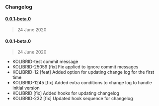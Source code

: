 ### Changelog

#### [0.0.1-beta.0](https://github.com/ravindrapalli33/release-it-testing/compare/0.0.1-beta.0...0.0.1-beta.0)

> 24 June 2020

#### 0.0.1-beta.0

> 24 June 2020

- KOLIBRID-test commit message
- KOLIBRID-25059 [fix] Fix applied to ignore commit messages
- KOLIBRID-12 [feat] Added option for updating change log for the first time
- KOLIBRID-1245 [fix] Added extra conditions to change log to handle initial version
- KOLIBRID [fix] Added hooks for updating changelog
- KOLIBRID-232 [fix] Updated hook sequence for changelog
